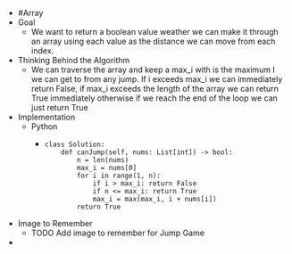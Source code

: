 - #Array
- Goal
	- We want to return a boolean value weather we can make it through an array using each value as the distance we can move from each index.
- Thinking Behind the Algorithm
	- We can traverse the array and keep a max_i with is the maximum I we can get to from any jump. If i exceeds max_i we can immediately return False, if max_i exceeds the length of the array we can return True immediately otherwise if we reach the end of the loop we can just return True
- Implementation
	- Python
		- ```
		  class Solution:
		      def canJump(self, nums: List[int]) -> bool:
		          n = len(nums)
		          max_i = nums[0]
		          for i in range(1, n):
		              if i > max_i: return False
		              if n <= max_i: return True
		              max_i = max(max_i, i + nums[i])
		          return True
		  ```
- Image to Remember
	- TODO Add image to remember for Jump Game
-